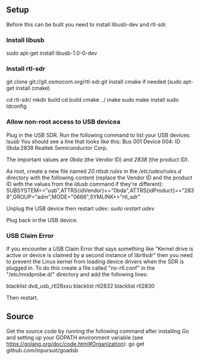 Setup
-----

Before this can be built you need to install libusb-dev and rtl-sdr.

### Install libusb
sudo apt-get install libusb-1.0-0-dev

### Install rtl-sdr
git clone git://git.osmocom.org/rtl-sdr.git
install cmake if needed (sudo apt-get install cmake)

cd rtl-sdr/
mkdir build
cd build
cmake ../
make
sudo make install
sudo ldconfig

### Allow non-root access to USB devicea
Plug in the USB SDR.
Run the following command to list your USB devices: *lsusb*
You should see a line that looks like this:
  Bus 001 Device 004: ID 0bda:2838 Realtek Semiconductor Corp.

The important values are *0bda* (the Vendor ID) and *2838* (the product ID).

As root, create a new file named *20.rtlsdr.rules* in the */etc/udev/rules.d* directory with the following content (replace the Vendor ID and the product ID with the values from the *ldusb* command if they're different):
  SUBSYSTEM=="usb",ATTRS{idVendor}=="0bda",ATTRS{idProduct}=="2838",GROUP="adm",MODE="0666",SYMLINK+="rtl_sdr"

Unplug the USB device then restart udev: *sudo restart udev*

Plug back in the USB device.

### USB Claim Error
If you encounter a USB Claim Error that says something like "Kernel drive is active or device is claimed by a second instance of librtlsdr" then you need to prevent the Linux kernel from loading device drivers when the SDR is plugged in.  To do this create a file called "no-rtl.conf" in the "/etc/modprobe.d/" directory and add the following lines:

  blacklist dvd_usb_rtl28xxu
  blacklist rtl2832
  blacklist rtl2830

Then restart.

Source
------

Get the source code by running the following command after installing Go and setting up your GOPATH environment variable (see https://golang.org/doc/code.html#Organization):
  go get github.com/inpursuit/goadsb
